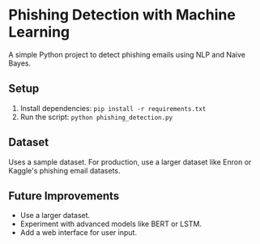 # Phishing Detection with Machine Learning
A simple Python project to detect phishing emails using NLP and Naive Bayes.

## Setup
1. Install dependencies: `pip install -r requirements.txt`
2. Run the script: `python phishing_detection.py`

## Dataset
Uses a sample dataset. For production, use a larger dataset like Enron or Kaggle's phishing email datasets.

## Future Improvements
- Use a larger dataset.
- Experiment with advanced models like BERT or LSTM.
- Add a web interface for user input.